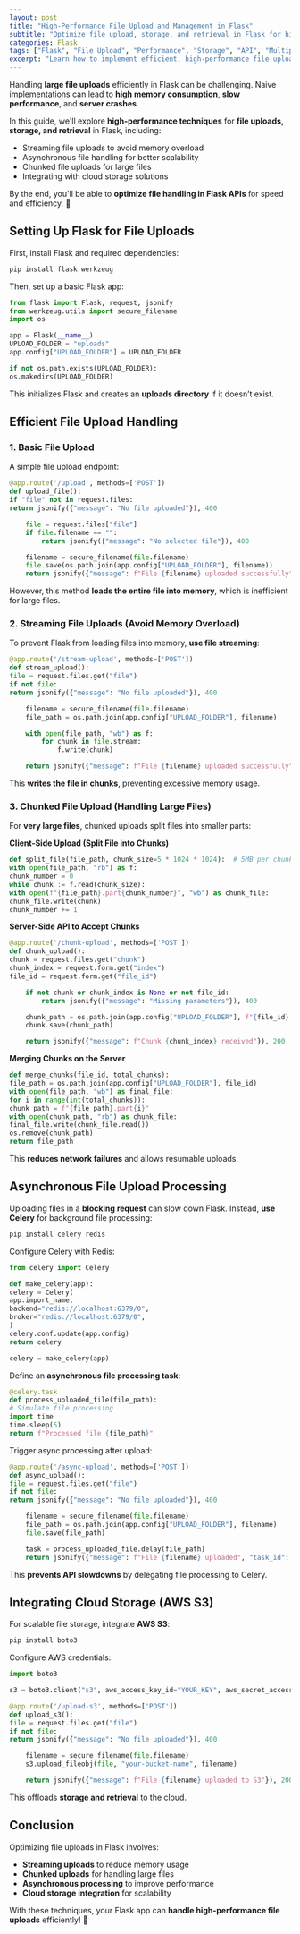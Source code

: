 ```yaml
---
layout: post
title: "High-Performance File Upload and Management in Flask"
subtitle: "Optimize file upload, storage, and retrieval in Flask for high-performance applications"
categories: Flask
tags: ["Flask", "File Upload", "Performance", "Storage", "API", "Multipart", "Asynchronous"]
excerpt: "Learn how to implement efficient, high-performance file upload and management in Flask. Explore techniques such as streaming uploads, chunked file processing, and cloud storage integration."
---
```

Handling **large file uploads** efficiently in Flask can be challenging. Naive implementations can lead to **high memory consumption**, **slow performance**, and **server crashes**.

In this guide, we'll explore **high-performance techniques** for **file uploads, storage, and retrieval** in Flask, including:
- Streaming file uploads to avoid memory overload
- Asynchronous file handling for better scalability
- Chunked file uploads for large files
- Integrating with cloud storage solutions

By the end, you'll be able to **optimize file handling in Flask APIs** for speed and efficiency. 🚀

## Setting Up Flask for File Uploads

First, install Flask and required dependencies:

```sh
pip install flask werkzeug
```

Then, set up a basic Flask app:

```python
from flask import Flask, request, jsonify
from werkzeug.utils import secure_filename
import os

app = Flask(__name__)
UPLOAD_FOLDER = "uploads"
app.config["UPLOAD_FOLDER"] = UPLOAD_FOLDER

if not os.path.exists(UPLOAD_FOLDER):
os.makedirs(UPLOAD_FOLDER)
```

This initializes Flask and creates an **uploads directory** if it doesn’t exist.

## Efficient File Upload Handling

### **1. Basic File Upload**

A simple file upload endpoint:

```python
@app.route('/upload', methods=['POST'])
def upload_file():
if "file" not in request.files:
return jsonify({"message": "No file uploaded"}), 400

    file = request.files["file"]
    if file.filename == "":
        return jsonify({"message": "No selected file"}), 400

    filename = secure_filename(file.filename)
    file.save(os.path.join(app.config["UPLOAD_FOLDER"], filename))
    return jsonify({"message": f"File {filename} uploaded successfully"}), 200
```

However, this method **loads the entire file into memory**, which is inefficient for large files.

### **2. Streaming File Uploads (Avoid Memory Overload)**

To prevent Flask from loading files into memory, **use file streaming**:

```python
@app.route('/stream-upload', methods=['POST'])
def stream_upload():
file = request.files.get("file")
if not file:
return jsonify({"message": "No file uploaded"}), 400

    filename = secure_filename(file.filename)
    file_path = os.path.join(app.config["UPLOAD_FOLDER"], filename)

    with open(file_path, "wb") as f:
        for chunk in file.stream:
            f.write(chunk)

    return jsonify({"message": f"File {filename} uploaded successfully"}), 200
```

This **writes the file in chunks**, preventing excessive memory usage.

### **3. Chunked File Upload (Handling Large Files)**

For **very large files**, chunked uploads split files into smaller parts:

**Client-Side Upload (Split File into Chunks)**  
```python
def split_file(file_path, chunk_size=5 * 1024 * 1024):  # 5MB per chunk
with open(file_path, "rb") as f:
chunk_number = 0
while chunk := f.read(chunk_size):
with open(f"{file_path}.part{chunk_number}", "wb") as chunk_file:
chunk_file.write(chunk)
chunk_number += 1
```

**Server-Side API to Accept Chunks**  
```python
@app.route('/chunk-upload', methods=['POST'])
def chunk_upload():
chunk = request.files.get("chunk")
chunk_index = request.form.get("index")
file_id = request.form.get("file_id")

    if not chunk or chunk_index is None or not file_id:
        return jsonify({"message": "Missing parameters"}), 400

    chunk_path = os.path.join(app.config["UPLOAD_FOLDER"], f"{file_id}.part{chunk_index}")
    chunk.save(chunk_path)

    return jsonify({"message": f"Chunk {chunk_index} received"}), 200
```

**Merging Chunks on the Server**  
```python
def merge_chunks(file_id, total_chunks):
file_path = os.path.join(app.config["UPLOAD_FOLDER"], file_id)
with open(file_path, "wb") as final_file:
for i in range(int(total_chunks)):
chunk_path = f"{file_path}.part{i}"
with open(chunk_path, "rb") as chunk_file:
final_file.write(chunk_file.read())
os.remove(chunk_path)
return file_path
```

This **reduces network failures** and allows resumable uploads.

## Asynchronous File Upload Processing

Uploading files in a **blocking request** can slow down Flask. Instead, **use Celery** for background file processing:

```sh
pip install celery redis
```

Configure Celery with Redis:

```python
from celery import Celery

def make_celery(app):
celery = Celery(
app.import_name,
backend="redis://localhost:6379/0",
broker="redis://localhost:6379/0",
)
celery.conf.update(app.config)
return celery

celery = make_celery(app)
```

Define an **asynchronous file processing task**:

```python
@celery.task
def process_uploaded_file(file_path):
# Simulate file processing
import time
time.sleep(5)
return f"Processed file {file_path}"
```

Trigger async processing after upload:

```python
@app.route('/async-upload', methods=['POST'])
def async_upload():
file = request.files.get("file")
if not file:
return jsonify({"message": "No file uploaded"}), 400

    filename = secure_filename(file.filename)
    file_path = os.path.join(app.config["UPLOAD_FOLDER"], filename)
    file.save(file_path)

    task = process_uploaded_file.delay(file_path)
    return jsonify({"message": f"File {filename} uploaded", "task_id": task.id}), 200
```

This **prevents API slowdowns** by delegating file processing to Celery.

## Integrating Cloud Storage (AWS S3)

For scalable file storage, integrate **AWS S3**:

```sh
pip install boto3
```

Configure AWS credentials:

```python
import boto3

s3 = boto3.client("s3", aws_access_key_id="YOUR_KEY", aws_secret_access_key="YOUR_SECRET")

@app.route('/upload-s3', methods=['POST'])
def upload_s3():
file = request.files.get("file")
if not file:
return jsonify({"message": "No file uploaded"}), 400

    filename = secure_filename(file.filename)
    s3.upload_fileobj(file, "your-bucket-name", filename)

    return jsonify({"message": f"File {filename} uploaded to S3"}), 200
```

This offloads **storage and retrieval** to the cloud.

## Conclusion

Optimizing file uploads in Flask involves:
- **Streaming uploads** to reduce memory usage
- **Chunked uploads** for handling large files
- **Asynchronous processing** to improve performance
- **Cloud storage integration** for scalability

With these techniques, your Flask app can **handle high-performance file uploads** efficiently! 🚀  
